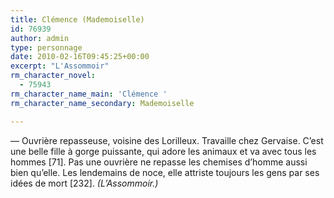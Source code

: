 ```yaml
---
title: Clémence (Mademoiselle)
id: 76939
author: admin
type: personnage
date: 2010-02-16T09:45:25+00:00
excerpt: "L'Assommoir"
rm_character_novel:
  - 75943
rm_character_name_main: 'Clémence '
rm_character_name_secondary: Mademoiselle

---
```

— Ouvrière repasseuse, voisine des Lorilleux. Travaille chez Gervaise. C&rsquo;est une belle fille à gorge puissante, qui adore les animaux et va avec tous les hommes [71]. Pas une ouvrière ne repasse les chemises d&rsquo;homme aussi bien qu&rsquo;elle. Les lendemains de noce, elle attriste toujours les gens par ses idées de mort [232]. _(L&rsquo;Assommoir.)_